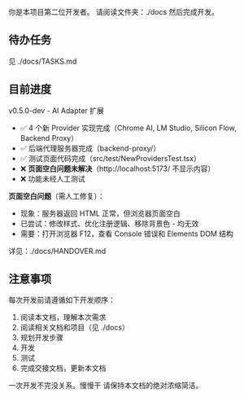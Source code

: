 你是本项目第二位开发者。
请阅读文件夹：./docs
然后完成开发。

## 待办任务

见 ./docs/TASKS.md

## 目前进度

v0.5.0-dev - AI Adapter 扩展
- ✅ 4 个新 Provider 实现完成（Chrome AI, LM Studio, Silicon Flow, Backend Proxy）
- ✅ 后端代理服务器完成（backend-proxy/）
- ✅ 测试页面代码完成（src/test/NewProvidersTest.tsx）
- ❌ **页面空白问题未解决**（http://localhost:5173/ 不显示内容）
- ❌ 功能未经人工测试

**页面空白问题**（需人工修复）：
- 现象：服务器返回 HTML 正常，但浏览器页面空白
- 已尝试：修改样式、优化注册逻辑、移除背景色 - 均无效
- 需要：打开浏览器 F12，查看 Console 错误和 Elements DOM 结构

详见：./docs/HANDOVER.md

## 注意事项

每次开发前请遵循如下开发顺序：
1. 阅读本文档，理解本次需求
2. 阅读相关文档和项目（见 ./docs）
3. 规划开发步骤
4. 开发
5. 测试
6. 完成交接文档，更新本文档

一次开发不完没关系。慢慢干
请保持本文档的绝对浓缩简洁。

